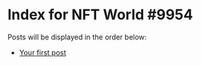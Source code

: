# Index for NFT World #9954
Posts will be displayed in the order below:

- [Your first post](./001-first.md)

